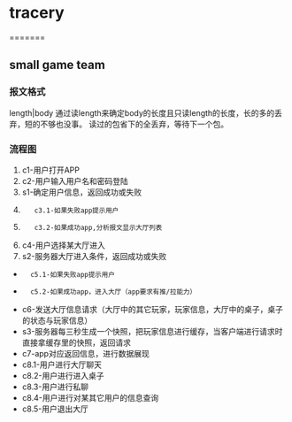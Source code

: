 # tracery
=======

## small game team 

### 报文格式
length|body
通过读length来确定body的长度且只读length的长度，长的多的丢弃，短的不够也没事。
读过的包省下的全丢弃，等待下一个包。

### 流程图
1.	c1-用户打开APP
2.	c2-用户输入用户名和密码登陆
3.	s1-确定用户信息，返回成功或失败
  1.		c3.1-如果失败app提示用户
  2.		c3.2-如果成功app,分析报文显示大厅列表
4.	c4-用户选择某大厅进入
5.	s2-服务器大厅进入条件，返回成功或失败
*		c5.1-如果失败app提示用户
*		c5.2-如果成功app，进入大厅（app要求有推/拉能力）
*	c6-发送大厅信息请求（大厅中的其它玩家，玩家信息，大厅中的桌子，桌子的状态与玩家信息）
*	s3-服务器每三秒生成一个快照，把玩家信息进行缓存，当客户端进行请求时直接拿缓存里的快照，返回请求
*	c7-app对应返回信息，进行数据展现
*	c8.1-用户进行大厅聊天
*	c8.2-用户进行进入桌子
*	c8.3-用户进行私聊
*	c8.4-用户进行对某其它用户的信息查询
*	c8.5-用户退出大厅
